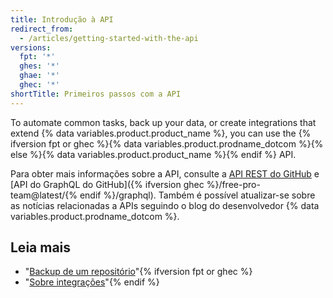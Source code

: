 ```yaml
---
title: Introdução à API
redirect_from:
  - /articles/getting-started-with-the-api
versions:
  fpt: '*'
  ghes: '*'
  ghae: '*'
  ghec: '*'
shortTitle: Primeiros passos com a API
---
```


To automate common tasks, back up your data, or create integrations that extend {% data variables.product.product_name %}, you can use the {% ifversion fpt or ghec %}{% data variables.product.prodname_dotcom %}{% else %}{% data variables.product.product_name %}{% endif %} API.

Para obter mais informações sobre a API, consulte a [API REST do GitHub](/rest) e [API do GraphQL do GitHub]({% ifversion ghec %}/free-pro-team@latest/{% endif %}/graphql). Também é possível atualizar-se sobre as notícias relacionadas a APIs seguindo o blog do desenvolvedor</a>
{% data variables.product.prodname_dotcom %}.</p> 



## Leia mais

- "[Backup de um repositório](/articles/backing-up-a-repository)"{% ifversion fpt or ghec %}
- "[Sobre integrações](/articles/about-integrations)"{% endif %}
